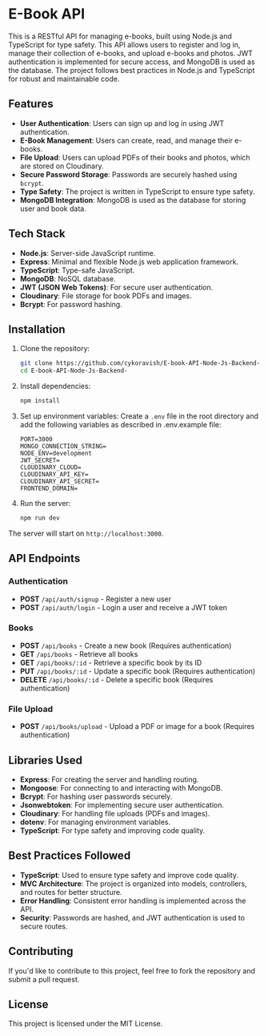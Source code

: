 # E-Book API

This is a RESTful API for managing e-books, built using Node.js and TypeScript for type safety. This API allows users to register and log in, manage their collection of e-books, and upload e-books and photos. JWT authentication is implemented for secure access, and MongoDB is used as the database. The project follows best practices in Node.js and TypeScript for robust and maintainable code.

## Features

- **User Authentication**: Users can sign up and log in using JWT authentication.
- **E-Book Management**: Users can create, read, and manage their e-books.
- **File Upload**: Users can upload PDFs of their books and photos, which are stored on Cloudinary.
- **Secure Password Storage**: Passwords are securely hashed using `bcrypt`.
- **Type Safety**: The project is written in TypeScript to ensure type safety.
- **MongoDB Integration**: MongoDB is used as the database for storing user and book data.

## Tech Stack

- **Node.js**: Server-side JavaScript runtime.
- **Express**: Minimal and flexible Node.js web application framework.
- **TypeScript**: Type-safe JavaScript.
- **MongoDB**: NoSQL database.
- **JWT (JSON Web Tokens)**: For secure user authentication.
- **Cloudinary**: File storage for book PDFs and images.
- **Bcrypt**: For password hashing.

## Installation

1. Clone the repository:
    ```bash
    git clone https://github.com/cykoravish/E-book-API-Node-Js-Backend-.git
    cd E-book-API-Node-Js-Backend-
    ```

2. Install dependencies:
    ```bash
    npm install
    ```

3. Set up environment variables:
    Create a `.env` file in the root directory and add the following variables as described in .env.example file:

    ```plaintext
    PORT=3000
    MONGO_CONNECTION_STRING=
    NODE_ENV=development
    JWT_SECRET=
    CLOUDINARY_CLOUD=
    CLOUDINARY_API_KEY=
    CLOUDINARY_API_SECRET=
    FRONTEND_DOMAIN=
    ```

4. Run the server:
    ```bash
    npm run dev
    ```

The server will start on `http://localhost:3000`.

## API Endpoints

### Authentication

- **POST** `/api/auth/signup` - Register a new user
- **POST** `/api/auth/login` - Login a user and receive a JWT token

### Books

- **POST** `/api/books` - Create a new book (Requires authentication)
- **GET** `/api/books` - Retrieve all books
- **GET** `/api/books/:id` - Retrieve a specific book by its ID
- **PUT** `/api/books/:id` - Update a specific book (Requires authentication)
- **DELETE** `/api/books/:id` - Delete a specific book (Requires authentication)

### File Upload

- **POST** `/api/books/upload` - Upload a PDF or image for a book (Requires authentication)

## Libraries Used

- **Express**: For creating the server and handling routing.
- **Mongoose**: For connecting to and interacting with MongoDB.
- **Bcrypt**: For hashing user passwords securely.
- **Jsonwebtoken**: For implementing secure user authentication.
- **Cloudinary**: For handling file uploads (PDFs and images).
- **dotenv**: For managing environment variables.
- **TypeScript**: For type safety and improving code quality.

## Best Practices Followed

- **TypeScript**: Used to ensure type safety and improve code quality.
- **MVC Architecture**: The project is organized into models, controllers, and routes for better structure.
- **Error Handling**: Consistent error handling is implemented across the API.
- **Security**: Passwords are hashed, and JWT authentication is used to secure routes.

## Contributing

If you'd like to contribute to this project, feel free to fork the repository and submit a pull request.

## License

This project is licensed under the MIT License.
